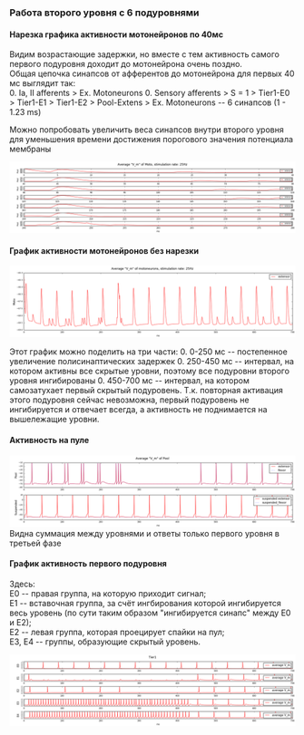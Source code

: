 ### Работа второго уровня с 6 подуровнями

#### Нарезка графика активности мотонейронов по 40мс
Видим возрастающие задержки, но вместе с тем активность самого первого подуровня доходит до мотонейрона очень поздно.  
Общая цепочка синапсов от афферентов до мотонейрона для первых 40 мс выглядит так:  
0. Ia, II afferents > Ex. Motoneurons
0. Sensory afferents > S = 1 > Tier1-E0 > Tier1-E1 > Tier1-E2 > Pool-Extens > Ex. Motoneurons  -- 6 синапсов (1 - 1.23 ms)

Можно попробовать увеличить веса синапсов внутри второго уровня для уменьшения времени достижения порогового значения потенциала мембраны  

![Нарезка по 40 мс](img/0_24032018/moto_slices_25Hz.png)  

#### График активности мотонейронов без нарезки  

![Мотонейроны](img/0_24032018/moto_25Hz.png)

Этот график можно поделить на три части:
0. 0-250 мс -- постепенное увеличение полисинаптических задержек
0. 250-450 мс -- интервал, на котором активны все скрытые уровни, поэтому все подуровни второго уровня ингибированы
0. 450-700 мс -- интервал, на котором самозатухает первый скрытый подуровень. Т.к. повторная активация этого подуровня сейчас невозможна, первый подуровень не ингибируется и отвечает всегда, а активность не поднимается на вышележащие уровни.

#### Активность на пуле  

![Пул](img/0_24032018/pool_25Hz.png)  
Видна суммация между уровнями и ответы только первого уровня в третьей фазе

#### График активность первого подуровня  

Здесь:  
E0 -- правая группа, на которую приходит сигнал;  
Е1 -- вставочная группа, за счёт ингбирования которой ингибируется весь уровень (по сути таким образом "ингибируется синапс" между E0 и Е2);   
Е2 -- левая группа, которая проецирует спайки на пул;  
E3, E4 -- группы, образующие скрытый уровень.  

![Первый подуровень](img/0_24032018/tier1_25Hz.png) 